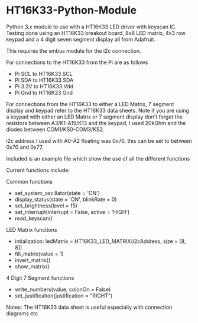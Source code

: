 # HT16K33-Python-Module
Python 3.x module to use with a HT16K33 LED driver with keyscan IC. Testing done using an 
HT16K33 breakout board, 8x8 LED matrix, 4x3 row keypad and a 4 digit seven segment display all
from Adafruit.

This requires the smbus module for the i2c connection.

For connections to the HT16K33 from the Pi are as follows
- Pi SCL to HT16K33 SCL
- Pi SDA to HT16K33 SDA
- Pi 3.3V to HT16K33 Vdd
- Pi Gnd to HT16K33 Gnd

For connections from the HT16K33 to either a LED Matrix, 7 segment display and keypad
refer to the HT16K33 data sheets. Note if you are using a keypad with either an LED Matrix or
7 segment display don't forget the resistors between A3/K1-A15/K13 and the keypad, I used 20kOhm
and the diodes between COM1/KS0-COM3/KS2.

i2c address I used with A0-A2 floating was 0x70, this can be set to between 0x70 and 0x77.

Included is an example file which show the use of all the different functions 

Current functions include:

Common functions
- set_system_oscillator(state = 'ON')
- display_status(state = 'ON', blinkRate = 0)
- set_brightness(level = 15)
- set_interrupt(interrupt = False, active = 'HIGH')
- read_keyscan()

LED Matrix functions
- intialization: ledMatrix = HT16K33_LED_MATRIX(i2cAddress, size = [8, 8])
- fill_matrix(value = 1)
- invert_matrix()
- show_matrix()

4 Digit 7 Segment functions
- write_numbers(value, colonOn = False)
- set_justification(justification = "RIGHT")

Notes:
The HT16K33 data sheet is useful especially with connection diagrams etc







